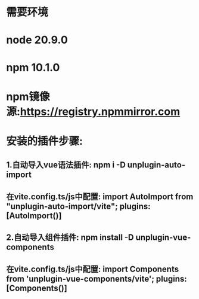 # 需要环境
# node 20.9.0
# npm 10.1.0
# npm镜像源:https://registry.npmmirror.com


# 安装的插件步骤:
## 1.自动导入vue语法插件: npm i -D unplugin-auto-import 
##    在vite.config.ts/js中配置: import AutoImport from "unplugin-auto-import/vite"; plugins: [AutoImport()]

## 2.自动导入组件插件: npm install -D unplugin-vue-components
##    在vite.config.ts/js中配置: import Components from 'unplugin-vue-components/vite'; plugins: [Components()]